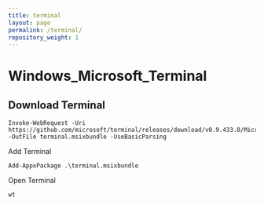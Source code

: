 ```yaml
---
title: terminal
layout: page
permalink: /terminal/
repository_weight: 1
---
```


# Windows_Microsoft_Terminal

## Download Terminal

```
Invoke-WebRequest -Uri https://github.com/microsoft/terminal/releases/download/v0.9.433.0/Microsoft.WindowsTerminal_0.9.433.0_8wekyb3d8bbwe.msixbundle -OutFile terminal.msixbundle -UseBasicParsing
```

Add Terminal

```
Add-AppxPackage .\terminal.msixbundle
```

Open Terminal

```
wt
```
